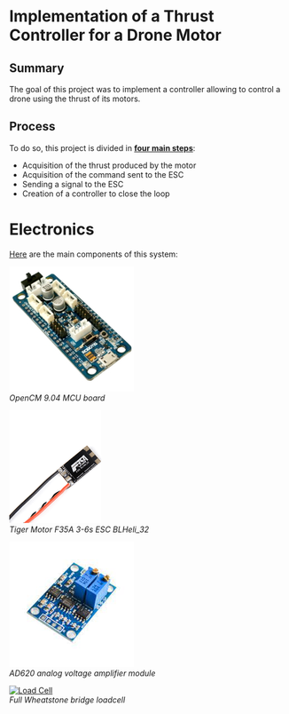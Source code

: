 # Implementation of a Thrust Controller for a Drone Motor


## Summary

The goal of this project was to implement a controller allowing to control a drone using the thrust of its motors. 

## Process

To do so, this project is divided in [**four main steps**](https://github.com/kevinbecquet/Thrust_Control/tree/master/process):

* Acquisition of the thrust produced by the motor
* Acquisition of the command sent to the ESC
* Sending a signal to the ESC
* Creation of a controller to close the loop


# Electronics 

[Here](https://github.com/kevinbecquet/Thrust_Control/tree/master/electronics) are the main components of this system:

[![OpenCM 9.04 MCU](electronics/microcontroller/images/OpenCM-9.04-C-Microcontroller.jpg)](https://github.com/kevinbecquet/Thrust_Control/tree/master/electronics/microcontroller)  
*OpenCM 9.04 MCU board*


[![ESC](electronics/esc/images/ESC.png)](https://github.com/kevinbecquet/Thrust_Control/tree/master/electronics/esc)  
*Tiger Motor F35A 3-6s ESC BLHeli_32*

[![AD620 Module](electronics/amplifier/images/AD620_module.jpg)](https://github.com/kevinbecquet/Thrust_Control/tree/master/electronics/amplifier)  
*AD620 analog voltage amplifier module*

[![Load Cell]()](https://github.com/kevinbecquet/Thrust_Control/tree/master/electronics/loadcell)  
*Full Wheatstone bridge loadcell*





